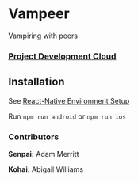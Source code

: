 # Vampeer
Vampiring with peers

### [Project Development Cloud](https://drive.google.com/drive/folders/1sOx2IHF1yfBQR5zXGFhM28WfHAC_K6ue?usp=sharing)

## Installation

See [React-Native Environment Setup](https://reactnative.dev/docs/environment-setup)

Run `npm run android` or `npm run ios`

### Contributors
**Senpai:** Adam Merritt

**Kohai:** Abigail Williams